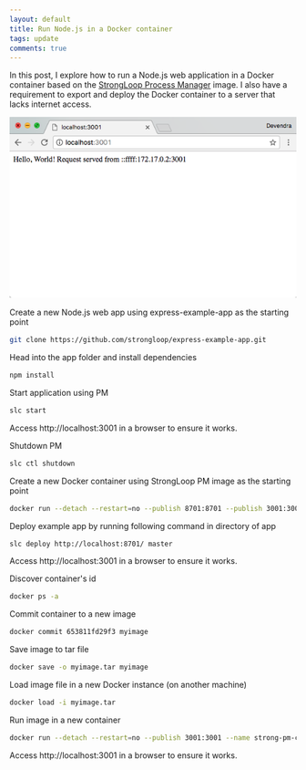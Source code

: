 ```yaml
---
layout: default
title: Run Node.js in a Docker container
tags: update
comments: true
---
```


In this post, I explore how to run a Node.js web application in a Docker container based on the [StrongLoop Process Manager](https://hub.docker.com/r/strongloop/strong-pm/) image. I also have a requirement to export and deploy the Docker container to a server that lacks internet access.

![Node.js web app in StrongLoop PM Docker container](/assets/img/docker-strongloop-pm.png)

Create a new Node.js web app using express-example-app as the starting point

```bash
git clone https://github.com/strongloop/express-example-app.git
```

Head into the app folder and install dependencies

```bash
npm install
```

Start application using PM

```bash
slc start
```

Access http://localhost:3001 in a browser to ensure it works.

Shutdown PM

```bash
slc ctl shutdown
```

Create a new Docker container using StrongLoop PM image as the starting point

```bash
docker run --detach --restart=no --publish 8701:8701 --publish 3001:3001 --name strong-pm-container strongloop/strong-pm
```

Deploy example app by running following command in directory of app

```bash
slc deploy http://localhost:8701/ master
```

Access http://localhost:3001 in a browser to ensure it works.

Discover container's id

```bash
docker ps -a
```

Commit container to a new image

```bash
docker commit 653811fd29f3 myimage
```

Save image to tar file

```bash
docker save -o myimage.tar myimage
```

Load image file in a new Docker instance (on another machine)

```bash
docker load -i myimage.tar
```

Run image in a new container

```bash
docker run --detach --restart=no --publish 3001:3001 --name strong-pm-container myimage
```

Access http://localhost:3001 in a browser to ensure it works.